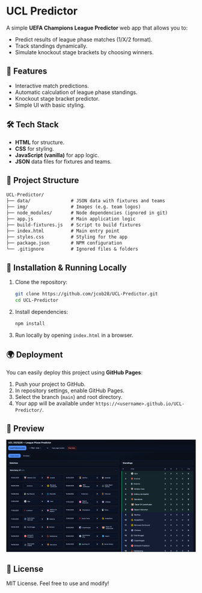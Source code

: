 # UCL Predictor

A simple **UEFA Champions League Predictor** web app that allows you to:
- Predict results of league phase matches (1/X/2 format).
- Track standings dynamically.
- Simulate knockout stage brackets by choosing winners.

## 🚀 Features
- Interactive match predictions.
- Automatic calculation of league phase standings.
- Knockout stage bracket predictor.
- Simple UI with basic styling.

## 🛠️ Tech Stack
- **HTML** for structure.
- **CSS** for styling.
- **JavaScript (vanilla)** for app logic.
- **JSON** data files for fixtures and teams.

## 📂 Project Structure
```
UCL-Predictor/
├── data/               # JSON data with fixtures and teams
├── img/                # Images (e.g. team logos)
├── node_modules/       # Node dependencies (ignored in git)
├── app.js              # Main application logic
├── build-fixtures.js   # Script to build fixtures
├── index.html          # Main entry point
├── styles.css          # Styling for the app
├── package.json        # NPM configuration
└── .gitignore          # Ignored files & folders
```

## 🔧 Installation & Running Locally

1. Clone the repository:
   ```bash
   git clone https://github.com/jcob28/UCL-Predictor.git
   cd UCL-Predictor
   ```

2. Install dependencies:
   ```bash
   npm install
   ```

3. Run locally by opening `index.html` in a browser.

## 🌍 Deployment
You can easily deploy this project using **GitHub Pages**:

1. Push your project to GitHub.
2. In repository settings, enable GitHub Pages.
3. Select the branch (`main`) and root directory.
4. Your app will be available under `https://<username>.github.io/UCL-Predictor/`.

## 📸 Preview
![img/preview.png](img/preview.png)

## 📜 License
MIT License. Feel free to use and modify!

